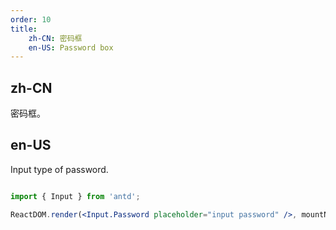 ```yaml
---
order: 10
title:
    zh-CN: 密码框
    en-US: Password box
---
```


## zh-CN

密码框。

## en-US

Input type of password.

````jsx

import { Input } from 'antd';

ReactDOM.render(<Input.Password placeholder="input password" />, mountNode);

````
